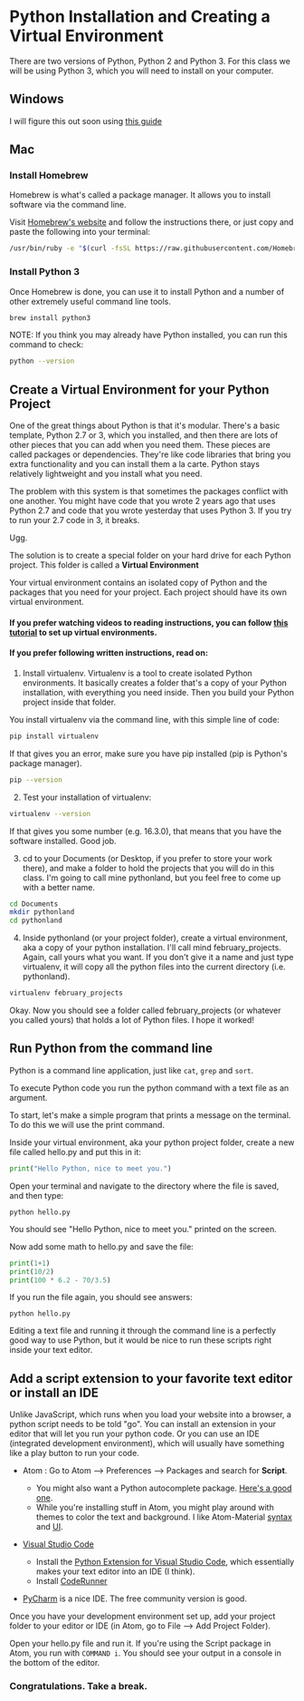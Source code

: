 # Python Installation and Creating a Virtual Environment 

There are two versions of Python, Python 2 and Python 3. For this class we will be using Python 3, which you will need to install on your computer. 

## Windows
I will figure this out soon using [this guide](https://docs.python-guide.org/starting/install3/win/)



## Mac
### Install Homebrew
Homebrew is what's called a package manager. It allows you to install software via the command line.

Visit [Homebrew's website](https://brew.sh/) and follow the instructions there, or just copy and paste the following into your terminal:

```bash
/usr/bin/ruby -e "$(curl -fsSL https://raw.githubusercontent.com/Homebrew/install/master/install)"
```

### Install Python 3

Once Homebrew is done, you can use it to install Python and a number of other extremely useful command line tools.

```bash
brew install python3
```

NOTE: If you think you may already have Python installed, you can run this command to check:

```bash
python --version
```

## Create a Virtual Environment for your Python Project

One of the great things about Python is that it's modular. There's a basic template, Python 2.7 or 3, which you installed, and then there are lots of other pieces that you can add when you need them. These pieces are called packages or dependencies. They're like code libraries that bring you extra functionality and you can install them a la carte. Python stays relatively lightweight and you install what you need. 

The problem with this system is that sometimes the packages conflict with one another. You might have code that you wrote 2 years ago that uses Python 2.7 and code that you wrote yesterday that uses Python 3. If you try to run your 2.7 code in 3, it breaks. 

Ugg. 

The solution is to create a special folder on your hard drive for each Python project. This folder is called a **Virtual Environment**

Your virtual environment contains an isolated copy of Python and the packages that you need for your project. Each project should have its own virtual environment. 

#### If you prefer watching videos to reading instructions, you can follow [this tutorial](https://www.youtube.com/watch?v=nnhjvHYRsmM) to set up virtual environments. 

#### If you prefer following written instructions, read on:

1. Install virtualenv. Virtualenv is a tool to create isolated Python environments. It basically creates a folder that's a copy of your Python installation, with everything you need inside. Then you build your Python project inside that folder. 

You install virtualenv via the command line, with this simple line of code: 

```bash
pip install virtualenv
```
If that gives you an error, make sure you have pip installed (pip is Python's package manager). 

```bash
pip --version
```
2. Test your installation of virtualenv:

```bash
virtualenv --version
```
If that gives you some number (e.g. 16.3.0), that means that you have the software installed. Good job. 

3. cd to your Documents (or Desktop, if you prefer to store your work there), and make a folder to hold the projects that you will do in this class. I'm going to call mine pythonland, but you feel free to come up with a better name. 

```bash
cd Documents
mkdir pythonland
cd pythonland
```
4. Inside pythonland (or your project folder), create a virtual environment, aka a copy of your python installation. I'll call mind february_projects. Again, call yours what you want. 
If you don't give it a name and just type virtualenv, it will copy all the python files into the current directory (i.e. pythonland). 

```bash
virtualenv february_projects
```
Okay. Now you should see a folder called february_projects (or whatever you called yours) that holds a lot of Python files. I hope it worked!

## Run Python from the command line

Python is a command line application, just like `cat`, `grep` and `sort`.

To execute Python code you run the python command with a text file as an argument.

To start, let's make a simple program that prints a message on the terminal. To do this we will use the print command.

Inside your virtual environment, aka your python project folder, create a new file called hello.py and put this in it:

```python
print("Hello Python, nice to meet you.")
```
Open your terminal and navigate to the directory where the file is saved, and then type:

```
python hello.py
```
You should see "Hello Python, nice to meet you." printed on the screen.

Now add some math to hello.py and save the file:

```python
print(1+1)
print(10/2)
print(100 * 6.2 - 70/3.5)
```
If you run the file again, you should see answers:
```
python hello.py
```
Editing a text file and running it through the command line is a perfectly good way to use Python, but it would be nice to run these scripts right inside your text editor. 

## Add a script extension to your favorite text editor or install an IDE 

Unlike JavaScript, which runs when you load your website into a browser, a python script needs to be told "go". You can install an extension in your editor that will let you run your python code. Or you can use an IDE (integrated development environment), which will usually have something like a play button to run your code. 


* Atom : Go to Atom --> Preferences --> Packages and search for **Script**. 
  * You might also want a Python autocomplete package. [Here's a good one](https://atom.io/packages/autocomplete-python). 
  * While you're installing stuff in Atom, you might play around with themes to color the text and background. I like Atom-Material [syntax](https://atom.io/themes/atom-material-syntax) and [UI](https://atom.io/themes/atom-material-ui). 

* [Visual Studio Code](https://code.visualstudio.com/)
  * Install the [Python Extension for Visual Studio Code](https://marketplace.visualstudio.com/items?itemName=ms-python.python), which essentially makes your text editor into an IDE (I think). 
  * Install [CodeRunner](https://marketplace.visualstudio.com/items?itemName=formulahendry.code-runner)

* [PyCharm](https://www.jetbrains.com/pycharm/) is a nice IDE. The free community version is good. 

Once you have your development environment set up, add your project folder to your editor or IDE (in Atom, go to File --> Add Project Folder). 

Open your hello.py file and run it. If you're using the Script package in Atom, you run with `COMMAND i`. 
You should see your output in a console in the bottom of the editor. 

### Congratulations. Take a break. 
